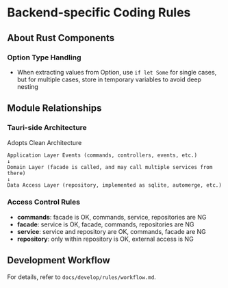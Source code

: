 # Backend-specific Coding Rules

## About Rust Components

### Option Type Handling

- When extracting values from Option, use `if let Some` for single cases, but for multiple cases, store in temporary variables to avoid deep nesting

## Module Relationships

### Tauri-side Architecture

Adopts Clean Architecture

```text
Application Layer Events (commands, controllers, events, etc.)
↓
Domain Layer (facade is called, and may call multiple services from there)
↓
Data Access Layer (repository, implemented as sqlite, automerge, etc.)
```

### Access Control Rules

- **commands**: facade is OK, commands, service, repositories are NG
- **facade**: service is OK, facade, commands, repositories are NG
- **service**: service and repository are OK, commands, facade are NG
- **repository**: only within repository is OK, external access is NG

## Development Workflow

For details, refer to `docs/develop/rules/workflow.md`.
